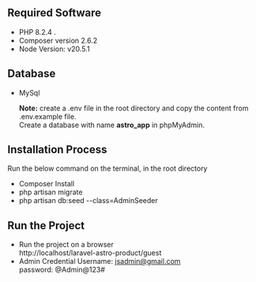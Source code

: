 ## Required Software
- PHP 8.2.4 .
- Composer version 2.6.2
- Node Version: v20.5.1

## Database
- MySql

  <strong>Note:</strong> create a .env file in the root directory and copy the content from .env.example file. <br />
        Create a database with name <strong>astro_app</strong> in phpMyAdmin.

## Installation Process
Run the below command on the terminal, in the root directory
- Composer Install
- php artisan migrate
- php artisan db:seed --class=AdminSeeder


## Run the Project 
- Run the project on a browser <br />
  http://localhost/laravel-astro-product/guest
- Admin Credential
  Username: jsadmin@gmail.com <br />
  password: @Admin@123#
